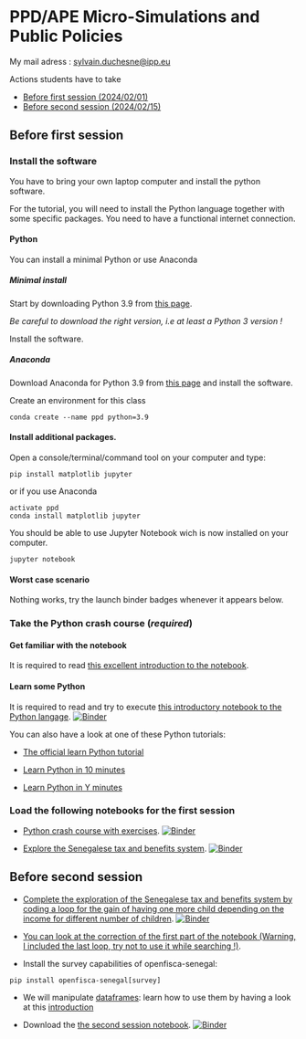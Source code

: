 # PPD/APE Micro-Simulations and Public Policies

My mail adress : sylvain.duchesne@ipp.eu

Actions students have to take

* [Before first session (2024/02/01)](#before-first-session)
* [Before second session (2024/02/15)](#before-second-session)

## Before first session

### Install the software

You have to bring your own laptop computer and install the python software.

For the tutorial, you will need to install the Python language together with some specific packages. You need to have a functional internet connection.

#### Python

You can install a minimal Python or use Anaconda

##### Minimal install

Start by downloading Python 3.9 from [this page](https://www.python.org/downloads/).

*Be careful to download the right version, i.e at least a Python 3 version !*

Install the software.

##### Anaconda

Download Anaconda for Python 3.9 from [this page](https://www.anaconda.com/products/individual) and install the software.

Create an environment for this class

```shell
conda create --name ppd python=3.9
```

#### Install additional packages.

Open a console/terminal/command tool on your computer and type:

```shell
pip install matplotlib jupyter
```

or if you use Anaconda

```shell
activate ppd
conda install matplotlib jupyter
```

You should be able to use Jupyter Notebook wich is now installed on your computer.

```
jupyter notebook
```

<!-- #### Troubleshouting on Microsoft Windows systems:

If the command

```
pip install jupyter matplolib
```

does not install the packages, you should try the following steps:
  - Add the Python `Scripts` directory (it looks like `C:\Python39\Scripts`) to your `PATH`
  - Type the command
```
python -m pip install jupyter matplotlib
```
  - If  you get an SSL certificate error
```
python -m pip install --index-url=http://pypi.python.org/simple/ --trusted-host pypi.python.org jupyter matplotlib
``` -->

#### Worst case scenario

Nothing works, try the launch binder badges whenever it appears below.


### Take the Python crash course (*required*)

#### Get familiar with the notebook

It is required to read [this excellent introduction to the notebook](http://nbviewer.jupyter.org/github/ipython-books/minibook-2nd-code/blob/master/chapter1/13-nbui.ipynb).

#### Learn some Python

It is required to read and try to execute [this introductory notebook to the Python langage](http://nbviewer.jupyter.org/github/ipython-books/minibook-2nd-code/blob/master/chapter1/14-python.ipynb). [![Binder](https://mybinder.org/badge_logo.svg)](https://mybinder.org/v2/gh/sylvainipp/pse-micro-simulations-and-public-policies.git/master?labpath=notebooks%2F14-python.ipynb)


You can also have a look at one of these Python tutorials:

- [The official learn Python tutorial]( https://www.learnpython.org/)

- [Learn Python in 10 minutes](https://www.stavros.io/tutorials/python/)

- [Learn Python in Y minutes](https://learnxinyminutes.com/docs/python/)

### Load the following notebooks for the first session

- [Python crash course with exercises](./notebooks/python_crash_course_student.ipynb). [![Binder](https://mybinder.org/badge_logo.svg)](https://mybinder.org/v2/gh/sylvainipp/pse-micro-simulations-and-public-policies.git/master?labpath=notebooks%2Fpython_crash_course_student.ipynb)


- [Explore the Senegalese tax and benefits system](./notebooks/Senegal-student.ipynb). [![Binder](https://mybinder.org/badge_logo.svg)](https://mybinder.org/v2/gh/sylvainipp/pse-micro-simulations-and-public-policies.git/master?labpath=notebooks%2FSenegal-student.ipynb)


## Before second session

- [Complete the exploration of the Senegalese tax and benefits system by coding a loop for the gain of having one more child depending on the income for different number of children](./notebooks/Senegal-student.ipynb). [![Binder](https://mybinder.org/badge_logo.svg)](https://mybinder.org/v2/gh/sylvainipp/pse-micro-simulations-and-public-policies.git/master?labpath=notebooks%2FSenegal-student.ipynb)

- [You can look at the correction of the first part of the notebook (Warning, I included the last loop, try not to use it while searching !)](./notebooks/Senegal-exercices-solutions1.ipynb).

- Install the survey capabilities of openfisca-senegal:
```
pip install openfisca-senegal[survey]
```

- We will manipulate [dataframes](http://pandas.pydata.org/): learn how to use them by having a look at this [introduction](http://pandas.pydata.org/pandas-docs/stable/10min.html)

- Download the [the second session notebook](./notebooks/Fake-data-Senegal.ipynb). [![Binder](https://mybinder.org/badge_logo.svg)](https://mybinder.org/v2/gh/sylvainipp/pse-micro-simulations-and-public-policies.git/master?labpath=notebooks%2FFake-data-Senegal.ipynb)


<!--

## After the second session:

You now have access to the complete notebooks with exercise solutions
 - Download the [the first session notebook with exercises solutions](./notebooks/Senegal-exercices-solutions.ipynb). [![Binder](https://mybinder.org/badge_logo.svg)](https://mybinder.org/v2/gh/sylvainipp/pse-micro-simulations-and-public-policies.git/master?labpath=notebooks%2FSenegal-exercices-solutions.ipynb)


 - Download the [the second session notebook with exercises solutions](./notebooks/Fake-data-Senegal.ipynb). [![Binder](https://mybinder.org/badge_logo.svg)](https://mybinder.org/v2/gh/sylvainipp/pse-micro-simulations-and-public-policies.git/master?labpath=notebooks%2FFake-data-Senegal.ipynb) -->
